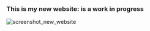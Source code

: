 ### This is my new website: is a work in progress

![screenshot_new_website](https://user-images.githubusercontent.com/39329527/53668856-67185980-3c75-11e9-9b7c-028a5f29820d.png)
